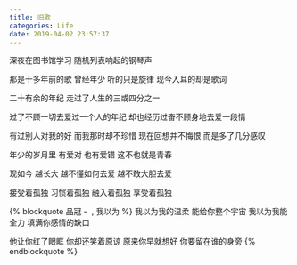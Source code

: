 ```yaml
---
title: 旧歌
categories: Life
date: 2019-04-02 23:57:37
---
```


深夜在图书馆学习
随机列表响起的钢琴声

那是十多年前的歌
曾经年少 听的只是旋律
现今入耳的却是歌词

二十有余的年纪
走过了人生的三或四分之一

过了不顾一切去爱过一个人的年纪
却也经历过奋不顾身地去爱一段情

有过别人对我的好
而我那时却不珍惜
现在回想并不悔恨
而是多了几分感叹

年少的岁月里
有爱对 也有爱错
这不也就是青春

现如今 越长大 
越不懂如何去爱
越不敢大胆去爱

接受着孤独
习惯着孤独
融入着孤独
享受着孤独

{% blockquote 品冠 - &nbsp;, 我以为 %}
我以为我的温柔 能给你整个宇宙
我以为我能全力 填满你感情的缺口

他让你红了眼眶 你却还笑着原谅
原来你早就想好 你要留在谁的身旁
{% endblockquote %}